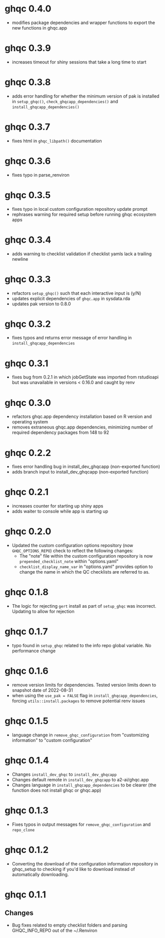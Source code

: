 # ghqc 0.4.0

- modifies package dependencies and wrapper functions to export the new functions in ghqc.app

# ghqc 0.3.9

- increases timeout for shiny sessions that take a long time to start

# ghqc 0.3.8

- adds error handling for whether the minimum version of pak is installed in `setup_ghqc()`, `check_ghqcapp_dependencies()` and `install_ghqcapp_dependencies()`

# ghqc 0.3.7

- fixes html in `ghqc_libpath()` documentation

# ghqc 0.3.6

- fixes typo in parse_renviron

# ghqc 0.3.5

- fixes typo in local custom configuration repository update prompt
- rephrases warning for required setup before running ghqc ecosystem apps

# ghqc 0.3.4

- adds warning to checklist validation if checklist yamls lack a trailing newline

# ghqc 0.3.3

- refactors `setup_ghqc()` such that each interactive input is (y/N)
- updates explicit dependencies of `ghqc.app` in sysdata.rda
- updates pak version to 0.8.0

# ghqc 0.3.2

- fixes typos and returns error message of error handling in `install_ghqcapp_dependencies`

# ghqc 0.3.1

- fixes bug from 0.2.1 in which jobGetState was imported from rstudioapi but was unavailable in versions < 0.16.0 and caught by renv

# ghqc 0.3.0

- refactors ghqc.app dependency installation based on R version and operating system
- removes extraneous ghqc.app dependencies, minimizing number of required dependency packages from 148 to 92

# ghqc 0.2.2

- fixes error handling bug in install_dev_ghqcapp (non-exported function)
- adds branch input to install_dev_ghqcapp (non-exported function)

# ghqc 0.2.1

- increases counter for starting up shiny apps
- adds waiter to console while app is starting up

# ghqc 0.2.0

- Updated the custom configuration options repository (now `GHQC_OPTIONS_REPO`) check to reflect the following changes:
  - The "note" file within the custom configuration repository is now `prepended_checklist_note` within "options.yaml"
  - `checklist_display_name_var` in "options.yaml" provides option to change the name in which the QC checklists are referred to as.

# ghqc 0.1.8

- The logic for rejecting `gert` install as part of `setup_ghqc` was incorrect. Updating to allow for rejection

# ghqc 0.1.7

- typo found in `setup_ghqc` related to the info repo global variable. No performance change

# ghqc 0.1.6

- remove version limits for dependencies. Tested version limits down to snapshot date of 2022-08-31
- when using the `use_pak = FALSE` flag in `install_ghqcapp_dependencies`, forcing `utils::install.packages` to remove potential renv issues

# ghqc 0.1.5

- language change in `remove_ghqc_configuration` from "customizing information" to "custom configuration"

# ghqc 0.1.4

- Changes `install_dev_ghqc` to `install_dev_ghqcapp`
- Changes default remote in `install_dev_ghqcapp` to a2-ai/ghqc.app
- Changes language in `install_ghqcapp_dependencies` to be clearer (the function does not install ghqc or ghqc.app)

# ghqc 0.1.3

- Fixes typos in output messages for `remove_ghqc_configuration` and `repo_clone`


# ghqc 0.1.2

-   Converting the download of the configuration information repository in ghqc_setup to checking if you'd like to download instead of automatically downloading.

# ghqc 0.1.1

## Changes

-   Bug fixes related to empty checklist folders and parsing GHQC_INFO_REPO out of the ~/.Renviron

